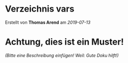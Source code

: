 # Verzeichnis vars

Erstellt von **Thomas Arend** am *2019-07-13*

# Achtung, dies ist ein **Muster!**

*(Bitte eine Beschreibung einfügen! Weil: Gute Doku hilft!)*

